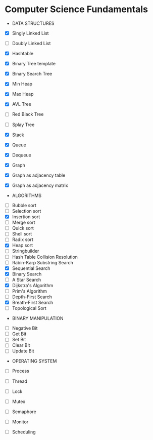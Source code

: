 # Computer Science Fundamentals


* DATA STRUCTURES
- [x] Singly Linked List
- [ ] Doubly Linked List
- [x] Hashtable
- [x] Binary Tree template
- [x] Binary Search Tree
- [x] Min Heap
- [x] Max Heap
- [x] AVL Tree
- [ ] Red Black Tree
- [ ] Splay Tree
- [x] Stack
- [x] Queue
- [x] Dequeue
- [x] Graph
- [x] Graph as adjacency table
- [x] Graph as adjacency matrix



* ALGORITHMS
- [ ] Bubble sort
- [ ] Selection sort
- [x] Insertion sort
- [ ] Merge sort 
- [ ] Quick sort
- [ ] Shell sort
- [ ] Radix sort
- [x] Heap sort
- [ ] Stringbuilder
- [ ] Hash Table Collision Resolution
- [ ] Rabin-Karp Substring Search
- [x] Sequential Search
- [x] Binary Search
- [ ] A Star Search
- [x] Dijkstra's Algorithm
- [ ] Prim's Algorithm
- [ ] Depth-First Search
- [x] Breath-First Search
- [ ] Topological Sort

* BINARY MANIPULATION 
- [ ] Negative Bit
- [ ] Get Bit
- [ ] Set Bit
- [ ] Clear Bit
- [ ] Update Bit

* OPERATING SYSTEM
- [ ] Process
- [ ] Thread
- [ ] Lock
- [ ] Mutex
- [ ] Semaphore
- [ ] Monitor
- [ ] Scheduling

